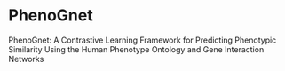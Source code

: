 # PhenoGnet
PhenoGnet: A Contrastive Learning Framework for Predicting Phenotypic Similarity Using the Human Phenotype Ontology and Gene Interaction Networks
